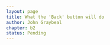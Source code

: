```yaml
---
layout: page
title: What the 'Back' button will do
author: John Graybeal
chapter: b2
status: Pending
---
```

